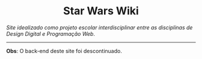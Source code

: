 <div align="center">
  <h1>Star Wars Wiki</h1>
</div>


*Site idealizado como projeto escolar interdisciplinar entre as disciplinas de Design Digital e Programação Web*.

---

**Obs**: O back-end deste site foi descontinuado.
